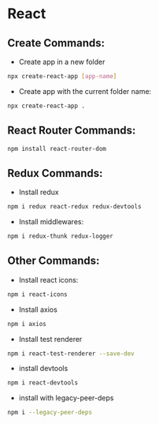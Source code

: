 # React

## Create Commands:

- Create app in a new folder
```bash
npx create-react-app [app-name]
```

- Create app with the current folder name:
```bash
npx create-react-app .
```

## React Router Commands:

```bash
npm install react-router-dom
```
## Redux Commands:

- Install redux
```bash
npm i redux react-redux redux-devtools
```

- Install middlewares:
```bash
npm i redux-thunk redux-logger
```

## Other Commands:

- Install react icons:
```bash
npm i react-icons
```

- Install axios
```bash
npm i axios
```

- Install test renderer
```bash
npm i react-test-renderer --save-dev
```

- install devtools
```bash
npm i react-devtools
```

- install with legacy-peer-deps
```bash
npm i --legacy-peer-deps
```
